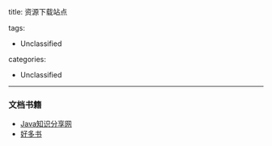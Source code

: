 title: 资源下载站点

tags:
  - Unclassified

categories:
  - Unclassified

---
### 文档书籍
- [Java知识分享网](http://www.java1234.com/)
- [好多书](http://booksk.com/)
